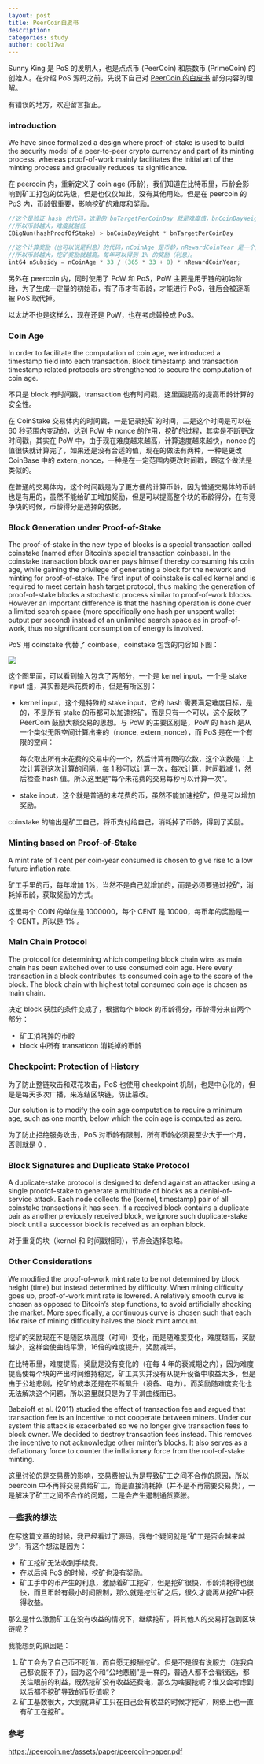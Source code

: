 ```yaml
---
layout: post
title: PeerCoin白皮书
description:
categories: study
author: cooli7wa
---
```

Sunny King 是 PoS 的发明人，也是点点币 (PeerCoin) 和质数币 (PrimeCoin) 的创始人。在介绍 PoS 源码之前，先说下自己对 [PeerCoin 的白皮书](https://peercoin.net/assets/paper/peercoin-paper.pdf) 部分内容的理解。

有错误的地方，欢迎留言指正。

### introduction

We have since formalized a design where proof-of-stake is used to build the security model of a peer-to-peer crypto currency and part of its minting process, whereas proof-of-work mainly facilitates the initial art of the minting process and gradually reduces its significance. 

在 peercoin 内，重新定义了 coin age (币龄)，我们知道在比特币里，币龄会影响到矿工打包的优先级，但是也仅仅如此，没有其他用处。但是在 peercoin 的 PoS 内，币龄很重要，影响挖矿的难度和奖励。

```c++
//这个是验证 hash 的代码，这里的 bnTargetPerCoinDay 就是难度值，bnCoinDayWeight 是币龄
//所以币龄越大，难度就越低
CBigNum(hashProofOfStake) > bnCoinDayWeight * bnTargetPerCoinDay

//这个计算奖励（也可以说是利息）的代码，nCoinAge 是币龄，nRewardCoinYear 是一个固定的数
//所以币龄越大，挖矿奖励就越高。每年可以得到 1% 的奖励（利息）。
int64 nSubsidy = nCoinAge * 33 / (365 * 33 + 8) * nRewardCoinYear;
```

另外在 peercoin 内，同时使用了 PoW 和 PoS，PoW 主要是用于链的初始阶段，为了生成一定量的初始币，有了币才有币龄，才能进行 PoS，往后会被逐渐被 PoS 取代掉。

以太坊不也是这样么，现在还是 PoW，也在考虑替换成 PoS。

### Coin Age

In order to facilitate the computation of coin age, we introduced a timestamp field into each transaction.  Block timestamp and transaction timestamp related protocols are strengthened to secure the computation of coin age. 

不只是 block 有时间戳，transaction 也有时间戳，这里面提高的提高币龄计算的安全性。

在 CoinStake 交易体内的时间戳，一是记录挖矿的时间，二是这个时间是可以在 60 秒范围内变动的，达到 PoW 中 nonce 的作用，挖矿的过程，其实是不断更改时间戳，其实在 PoW 中，由于现在难度越来越高，计算速度越来越快，nonce 的值很快就计算完了，如果还是没有合适的值，现在的做法有两种，一种是更改 CoinBase 中的 extern_nonce，一种是在一定范围内更改时间戳，跟这个做法是类似的。

在普通的交易体内，这个时间戳是为了更方便的计算币龄，因为普通交易体的币龄也是有用的，虽然不能给矿工增加奖励，但是可以提高整个块的币龄得分，在有竞争块的时候，币龄得分是选择的依据。

### Block Generation under Proof-of-Stake

The proof-of-stake in the new type of blocks is a special transaction called coinstake (named after Bitcoin’s special transaction coinbase). In the coinstake transaction block owner pays himself thereby consuming his coin age, while gaining the privilege of generating a block for the network and minting for proof-of-stake. The first input of coinstake is called kernel and is required to meet certain hash target protocol, thus making the generation of proof-of-stake blocks a stochastic process similar to proof-of-work blocks.  However an important difference is that the hashing operation is done over a limited search space (more specifically one hash per unspent wallet-output per second) instead of an unlimited search space as in proof-of-work, thus no significant consumption of energy is involved.

PoS 用 coinstake 代替了 coinbase，coinstake 包含的内容如下图：

![]({{site.baseurl}}/images/md/peercoin_0.png)

这个图里面，可以看到输入包含了两部分，一个是 kernel input，一个是 stake input 组，其实都是未花费的币，但是有所区别：

- kernel input，这个是特殊的 stake input，它的 hash 需要满足难度目标，是的，不是所有 stake 的币都可以加速挖矿，而是只有一个可以，这个反映了 PeerCoin 鼓励大额交易的思想。与 PoW 的主要区别是，PoW 的 hash 是从一个类似无限空间计算出来的（nonce, extern_nonce），而 PoS 是在一个有限的空间：

  每次取出所有未花费的交易中的一个，然后计算有限的次数，这个次数是：上次计算到这次计算的间隔，每 1 秒可以计算一次，每次计算，时间戳减 1，然后检查 hash 值。所以这里是“每个未花费的交易每秒可以计算一次”。

- stake input，这个就是普通的未花费的币，虽然不能加速挖矿，但是可以增加奖励。

coinstake 的输出是矿工自己，将币支付给自己，消耗掉了币龄，得到了奖励。

### Minting based on Proof-of-Stake 

A mint rate of 1 cent per coin-year consumed is chosen to give rise to a low future inflation rate. 

矿工手里的币，每年增加 1%，当然不是自己就增加的，而是必须要通过挖矿，消耗掉币龄，获取奖励的方式。

这里每个 COIN 的单位是 1000000，每个 CENT 是 10000，每币年的奖励是一个 CENT，所以是 1% 。

### Main Chain Protocol

The protocol for determining which competing block chain wins as main chain has been switched over to use consumed coin age. Here every transaction in a block contributes its consumed coin age to the score of the block. The block chain with highest total consumed coin age is chosen as main chain. 

决定 block 获胜的条件变成了，根据每个 block 的币龄得分，币龄得分来自两个部分：

- 矿工消耗掉的币龄
- block 中所有 transaticon 消耗掉的币龄

### Checkpoint: Protection of History

为了防止整链攻击和双花攻击，PoS 也使用 checkpoint 机制，也是中心化的，但是是每天多次广播，来冻结区块链，防止篡改。

Our solution is to modify the coin age computation to require a minimum age, such as one month, below which the coin age is computed as zero. 

为了防止拒绝服务攻击，PoS 对币龄有限制，所有币龄必须要至少大于一个月，否则就是 0 .

### Block Signatures and Duplicate Stake Protocol 

A duplicate-stake protocol is designed to defend against an attacker using a single proofof-stake to generate a multitude of blocks as a denial-of-service attack. Each node collects the (kernel, timestamp) pair of all coinstake transactions it has seen. If a received block contains a duplicate pair as another previously received block, we ignore such duplicate-stake block until a successor block is received as an orphan block. 

对于重复的块（kernel 和 时间戳相同），节点会选择忽略。

### Other Considerations

We modified the proof-of-work mint rate to be not determined by block height (time) but instead determined by difficulty. When mining difficulty goes up, proof-of-work mint rate is lowered. A relatively smooth curve is chosen as opposed to Bitcoin’s step functions, to avoid artificially shocking the market. More specifically, a continuous curve is chosen such that each 16x raise of mining difficulty halves the block mint amount. 

挖矿的奖励现在不是随区块高度（时间）变化，而是随难度变化，难度越高，奖励越少，这样会使曲线平滑，16倍的难度提升，奖励减半。

在比特币里，难度提高，奖励是没有变化的（在每 4 年的衰减期之内），因为难度提高使每个块的产出时间维持稳定，矿工其实并没有从提升设备中收益太多，但是由于公地悲剧，挖矿的成本还是在不断飙升（设备、电力）。而奖励随难度变化也无法解决这个问题，所以这里就只是为了平滑曲线而已。

Babaioff et al. (2011) studied the effect of transaction fee and argued that transaction fee is an incentive to not cooperate between miners. Under our system this attack is exacerbated so we no longer give transaction fees to block owner. We decided to destroy transaction fees instead. This removes the incentive to not acknowledge other minter’s blocks. It also serves as a deflationary force to counter the inflationary force from the roof-of-stake minting. 

这里讨论的是交易费的影响，交易费被认为是导致矿工之间不合作的原因，所以 peercoin 中不再将交易费给矿工，而是直接消耗掉（并不是不再需要交易费），一是解决了矿工之间不合作的问题，二是会产生遏制通货膨胀。

### 一些我的想法

在写这篇文章的时候，我已经看过了源码，我有个疑问就是“矿工是否会越来越少”，有这个想法是因为：

- 矿工挖矿无法收到手续费。
- 在以后纯 PoS 的时候，挖矿也没有奖励。
- 矿工手中的币产生的利息，激励着矿工挖矿，但是挖矿很快，币龄消耗得也很快，而且币龄有最小时间限制，那么就是挖过矿之后，很久才能再从挖矿中获得收益。

那么是什么激励矿工在没有收益的情况下，继续挖矿，将其他人的交易打包到区块链呢？

我能想到的原因是：

1. 矿工会为了自己币不贬值，而自愿无报酬挖矿。但是不是很有说服力（连我自己都说服不了），因为这个和“公地悲剧”是一样的，普通人都不会看很远，都关注眼前的利益，既然挖矿没有收益还费电，那么为啥要挖呢？谁又会考虑到以后都不挖矿导致的币贬值呢？
2. 矿工基数很大，大到就算矿工只在自己会有收益的时候才挖矿，网络上也一直有矿工在挖矿。


### 参考

https://peercoin.net/assets/paper/peercoin-paper.pdf<script type="text/javascript" src="https://cdn.mathjax.org/mathjax/latest/MathJax.js?config=default"></script>
